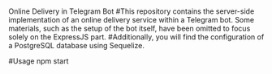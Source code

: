 # 
Online Delivery in Telegram Bot
#This repository contains the server-side implementation of an online delivery service within a Telegram bot. Some materials, such as the setup of the bot itself, have been omitted to focus solely on the ExpressJS part. 
#Additionally, you will find the configuration of a PostgreSQL database using Sequelize.

#Usage
npm start 
